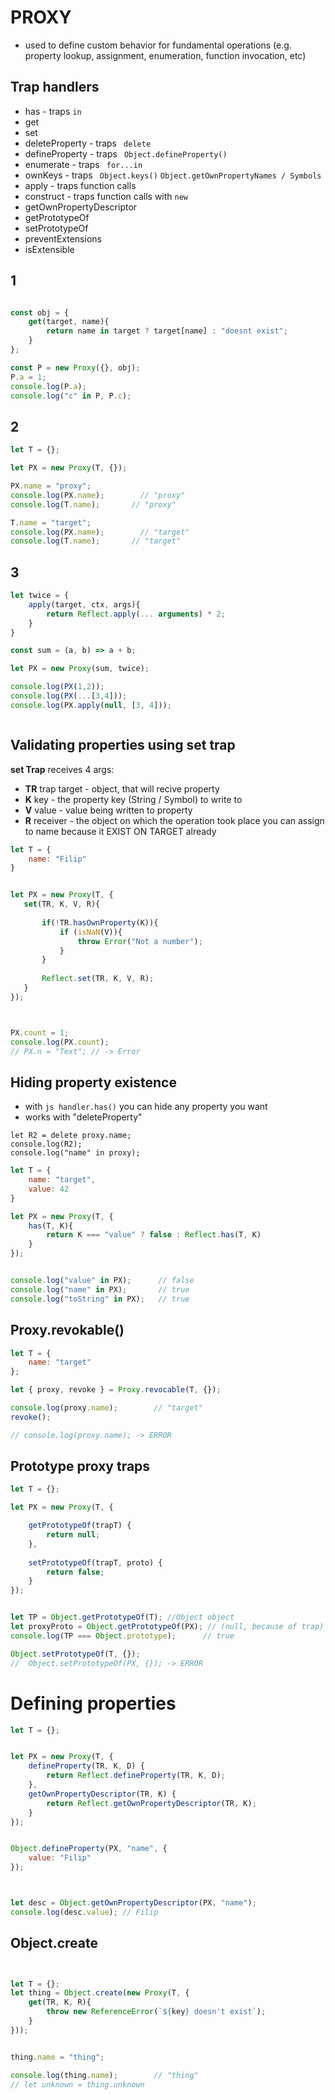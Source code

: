 # PROXY
* used to define custom behavior for fundamental operations (e.g. property lookup, assignment, enumeration, function invocation, etc)

## Trap handlers
* has - traps ```in```
* get
* set
* deleteProperty - traps ``` delete```
* defineProperty - traps ``` Object.defineProperty()```
* enumerate - traps ``` for...in```
* ownKeys - traps ``` Object.keys()``` ```Object.getOwnPropertyNames / Symbols```
* apply - traps function calls
* construct - traps function calls with ```new```
* getOwnPropertyDescriptor
* getPrototypeOf
* setPrototypeOf
* preventExtensions
* isExtensible



## 1
```js

const obj = {
    get(target, name){
        return name in target ? target[name] : "doesnt exist";
    }
};

const P = new Proxy({}, obj);
P.a = 1;
console.log(P.a);
console.log("c" in P, P.c);

```

## 2

```js
let T = {};

let PX = new Proxy(T, {});

PX.name = "proxy";
console.log(PX.name);        // "proxy"
console.log(T.name);       // "proxy"

T.name = "target";
console.log(PX.name);        // "target"
console.log(T.name);       // "target"


```
## 3
```js
let twice = {
    apply(target, ctx, args){
        return Reflect.apply(... arguments) * 2;
    }
}

const sum = (a, b) => a + b;

let PX = new Proxy(sum, twice);

console.log(PX(1,2));
console.log(PX(...[3,4]));
console.log(PX.apply(null, [3, 4]));



```
## Validating properties using set trap
**set Trap** receives 4 args:
* **TR** trap target - object, that will recive property
* **K** key - the property key (String / Symbol) to write to
* **V** value - value being written to property
* **R** receiver - the object on which the operation took place
you can assign to name because it EXIST ON TARGET already

```js
let T = {
    name: "Filip"
}


let PX = new Proxy(T, {
   set(TR, K, V, R){
       
       if(!TR.hasOwnProperty(K)){
           if (isNaN(V)){
               throw Error("Not a number");
           } 
       }
       
       Reflect.set(TR, K, V, R);
   } 
});



PX.count = 1;
console.log(PX.count);
// PX.n = "Text"; // -> Error

```


## Hiding property existence
* with ```js handler.has()``` you can hide any property you want
* works with "deleteProperty"

```
let R2 = delete proxy.name;
console.log(R2);               
console.log("name" in proxy);
```

```js
let T = {
    name: "target",
    value: 42
}

let PX = new Proxy(T, {
    has(T, K){
        return K === "value" ? false : Reflect.has(T, K)
    }
});


console.log("value" in PX);      // false
console.log("name" in PX);       // true
console.log("toString" in PX);   // true
```


## Proxy.revokable()
```js
let T = {
    name: "target"
};

let { proxy, revoke } = Proxy.revocable(T, {});

console.log(proxy.name);        // "target"
revoke();

// console.log(proxy.name); -> ERROR


```

## Prototype proxy traps


```js
let T = {};

let PX = new Proxy(T, {

    getPrototypeOf(trapT) {
        return null;
    },
    
    setPrototypeOf(trapT, proto) {
        return false;
    }
});


let TP = Object.getPrototypeOf(T); //Object object
let proxyProto = Object.getPrototypeOf(PX); // (null, because of trap)
console.log(TP === Object.prototype);      // true

Object.setPrototypeOf(T, {});
//  Object.setPrototypeOf(PX, {}); -> ERROR
```

# Defining properties
```js
let T = {};


let PX = new Proxy(T, {
    defineProperty(TR, K, D) {
        return Reflect.defineProperty(TR, K, D);
    },
    getOwnPropertyDescriptor(TR, K) {
        return Reflect.getOwnPropertyDescriptor(TR, K);
    }
});


Object.defineProperty(PX, "name", {
    value: "Filip"
});



let desc = Object.getOwnPropertyDescriptor(PX, "name");
console.log(desc.value); // Filip

```

## Object.create
```js


let T = {};
let thing = Object.create(new Proxy(T, {
    get(TR, K, R){
        throw new ReferenceError(`${key} doesn't exist`);
    }
}));


thing.name = "thing";

console.log(thing.name);        // "thing"
// let unknown = thing.unknown


```
